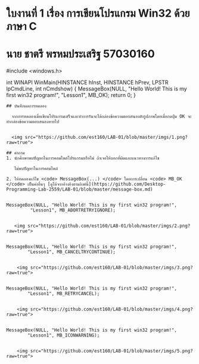 # ใบงานที่ 1 เรื่อง การเขียนโปรแกรม Win32 ด้วยภาษา C
# นาย ชาตรี พรหมประเสริฐ 57030160

#include <windows.h>

int WINAPI
WinMain(HINSTANCE hInst, HINSTANCE hPrev, LPSTR  lpCmdLine, int nCmdshow)
{
    MessageBox(NULL, "Hello World! This is my first win32 program!",
	"Lesson1", MB_OK);
    return 0;
}
```
## บันทึกผลการทดลอง

  จากการทดลองเมื่อเขียนโปรแกรมเสร็จและทำการรันจะได้กล่องข้อความตอบสนองดังรูปภาพโดยเมื่อกดปุ่ม OK จะทำกล่องข้อความตอบสนองหายไป
  
  
  <img src="https://github.com/est160/LAB-01/blob/master/imgs/1.png?raw=true">

## คำถาม 
1. นักศึกษาพบปัญหาในการคอมไพล์โปรแกรมหรือไม่ ถ้าเจอให้บอกที่ผิดและแนวทางการแก้ไข

   ไม่พบปัญหาในการคอมไพล์
   
2. ให้ทดลองแก้ไข <code> MessageBox(...) </code> โดยการเปลี่ยน <code> MB_OK </code> เป็นค่าอื่นๆ [ดูได้จากอ้างอิงตามลิงค์นี้](https://github.com/Desktop-Programming-Lab-2559/LAB-01/blob/master/message-box.md)


MessageBox(NULL, "Hello World! This is my first win32 program!",
		 "Lesson1", MB_ABORTRETRYIGNORE);
		 
  		
   <img src="https://github.com/est160/LAB-01/blob/master/imgs/2.png?raw=true">


MessageBox(NULL, "Hello World! This is my first win32 program!",
		"Lesson1", MB_CANCELTRYCONTINUE);
		
		
    <img src="https://github.com/est160/LAB-01/blob/master/imgs/3.png?raw=true">
    
    
MessageBox(NULL, "Hello World! This is my first win32 program!",
		"Lesson1", MB_RETRYCANCEL);
		
		
    <img src="https://github.com/est160/LAB-01/blob/master/imgs/4.png?raw=true">
   

MessageBox(NULL, "Hello World! This is my first win32 program!",
		"Lesson1", MB_ICONWARNING);
		
		
    <img src="https://github.com/est160/LAB-01/blob/master/imgs/5.png?raw=true">
